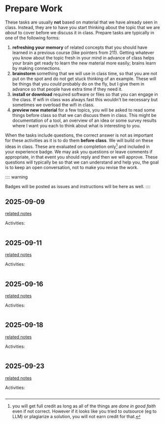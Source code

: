 # Prepare Work




These tasks are usually **not** based on material that we have already seen in class.  Instead, they are to have you start thinking about the topic that we are *about* to cover before we discuss it in class. Prepare tasks are typically in one of the following forms: 

1. **refreshing your memory** of related concepts that you should have learned in a previous course (like pointers from 211).  Getting whatever you know about the topic fresh in your mind in advance of class helps your brain get ready to learn the new material more easily; brains learn by making connections. 
1. **brainstorm** something that we will use in class time, so that you are not put on the spot and do not get stuck thinking of an example. These will be things that you *could* probably do on the fly, but I give them in advance so that people have extra time if they need it. 
1. **install or download** required software or files so that you can engage in the class.  If wifi in class was always fast this wouldn't be necessary but sometimes we overload the wifi in class. 
1. **preview new material** for a few topics, you will be asked to read some things before class so that we can discuss them in class. This might be documentation of a tool, an overview of an idea or some survey results where I want you each to think about what is interesting to you. 


When the tasks include questions, the correct answer is not as important for these activities as it is to do them **before class**.  We will build on these ideas in class. These are evaluated on completion only[^cmplt] and included in your experience badge. We may ask you questions or leave comments if appropriate, in that event you should reply and then we will approve. 
These questions will typically be so that we can understand and help you, the goal is to keep an open conversation, not to make you revise the work. 


[^cmplt]: you will get full credit as long as all of the things are *done in good faith* even if not correct. However if it looks like you tried to outsource (eg to LLM) or plagiarize a solution, you will not earn credit for that. 



:::: warning

Badges will be posted as issues and instructions will be here as well. 
::::

<!-- ## 2024-09-10


```{include} ../_review/2024-09-10.md
``` -->

## 2025-09-09

[related notes](../notes/2025-09-09)

Activities:
```{include} ../_prepare/2025-09-09.md
```
## 2025-09-11

[related notes](../notes/2025-09-11)

Activities:
```{include} ../_prepare/2025-09-11.md
```
## 2025-09-16

[related notes](../notes/2025-09-16)

Activities:
```{include} ../_prepare/2025-09-16.md
```
## 2025-09-18

[related notes](../notes/2025-09-18)

Activities:
```{include} ../_prepare/2025-09-18.md
```
## 2025-09-23

[related notes](../notes/2025-09-23)

Activities:
```{include} ../_prepare/2025-09-23.md
```